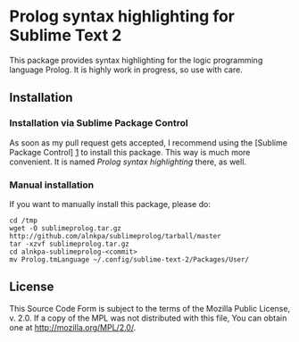 # Prolog syntax highlighting for Sublime Text 2 #

This package provides syntax highlighting for the logic programming language
Prolog. It is highly work in progress, so use with care.

## Installation ##

### Installation via Sublime Package Control ###

As soon as my pull request gets accepted, I recommend using the
[Sublime Package Control] [1] to install this package. This way is much more
convenient. It is named *Prolog syntax highlighting* there, as well.

[1]: http://wbond.net/sublime_packages/package_control

### Manual installation ###

If you want to manually install this package, please do:

	cd /tmp
	wget -O sublimeprolog.tar.gz http://github.com/alnkpa/sublimeprolog/tarball/master
	tar -xzvf sublimeprolog.tar.gz
	cd alnkpa-sublimeprolog-<commit>
	mv Prolog.tmLanguage ~/.config/sublime-text-2/Packages/User/

## License ##

This Source Code Form is subject to the terms of the Mozilla Public
License, v. 2.0. If a copy of the MPL was not distributed with this
file, You can obtain one at <http://mozilla.org/MPL/2.0/>.
